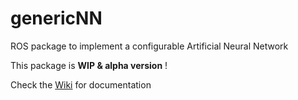 # genericNN
ROS package to implement a configurable Artificial Neural Network

This package is **WIP & alpha version** !

  Check the [Wiki](https://github.com/r1d1/genericNN/wiki) for documentation
